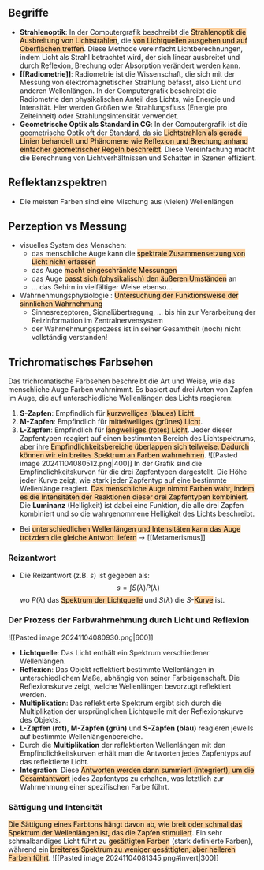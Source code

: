 ## Begriffe
- **Strahlenoptik**: In der Computergrafik beschreibt die <mark style="background: #FFB86CA6;">Strahlenoptik die Ausbreitung von Lichtstrahlen</mark>, die <mark style="background: #FFB86CA6;">von Lichtquellen ausgehen und auf Oberflächen treffen</mark>. Diese Methode vereinfacht Lichtberechnungen, indem Licht als Strahl betrachtet wird, der sich linear ausbreitet und durch Reflexion, Brechung oder Absorption verändert werden kann.
- **[[Radiometrie]]**: Radiometrie ist die Wissenschaft, die sich mit der Messung von elektromagnetischer Strahlung befasst, also Licht und anderen Wellenlängen. In der Computergrafik beschreibt die Radiometrie den physikalischen Anteil des Lichts, wie Energie und Intensität. Hier werden Größen wie Strahlungsfluss (Energie pro Zeiteinheit) oder Strahlungsintensität verwendet.
- **Geometrische Optik als Standard in CG**: In der Computergrafik ist die geometrische Optik oft der Standard, da sie <mark style="background: #FFB86CA6;">Lichtstrahlen als gerade Linien behandelt und Phänomene wie Reflexion und Brechung anhand einfacher geometrischer Regeln beschreibt</mark>. Diese Vereinfachung macht die Berechnung von Lichtverhältnissen und Schatten in Szenen effizient.
## Reflektanzspektren
- Die meisten Farben sind eine Mischung aus (vielen) Wellenlängen
## Perzeption vs Messung
- visuelles System des Menschen:
	- das menschliche Auge kann die <mark style="background: #FFB86CA6;">spektrale Zusammensetzung von Licht nicht erfassen</mark>
	- das Auge <mark style="background: #FFB86CA6;">macht eingeschränkte Messungen</mark>
	- das Auge <mark style="background: #FFB86CA6;">passt sich (physikalisch) den äußeren Umständen</mark> an
	- … das Gehirn in vielfältiger Weise ebenso… 
- Wahrnehmungsphysiologie : <mark style="background: #FFB86CA6;">Untersuchung der Funktionsweise der sinnlichen Wahrnehmung</mark> 
	- Sinnesrezeptoren, Signalübertragung, … bis hin zur Verarbeitung der Reizinformation im Zentralnervensystem 
	- der Wahrnehmungsprozess ist in seiner Gesamtheit (noch) nicht vollständig verstanden!
## Trichromatisches Farbsehen
Das trichromatische Farbsehen beschreibt die Art und Weise, wie das menschliche Auge Farben wahrnimmt. Es basiert auf drei Arten von Zapfen im Auge, die auf unterschiedliche Wellenlängen des Lichts reagieren:
1. **S-Zapfen**: Empfindlich für <mark style="background: #FFB86CA6;">kurzwelliges (blaues) Licht</mark>.
2. **M-Zapfen**: Empfindlich für <mark style="background: #FFB86CA6;">mittelwelliges (grünes) Licht</mark>.
3. **L-Zapfen**: Empfindlich für <mark style="background: #FFB86CA6;">langwelliges (rotes) Licht</mark>.
Jeder dieser Zapfentypen reagiert auf einen bestimmten Bereich des Lichtspektrums, aber ihre <mark style="background: #FFB86CA6;">Empfindlichkeitsbereiche überlappen sich teilweise. Dadurch können wir ein breites Spektrum an Farben wahrnehmen</mark>.
![[Pasted image 20241104080512.png|400]]
In der Grafik sind die Empfindlichkeitskurven für die drei Zapfentypen dargestellt. Die Höhe jeder Kurve zeigt, wie stark jeder Zapfentyp auf eine bestimmte Wellenlänge reagiert. <mark style="background: #FFB86CA6;">Das menschliche Auge nimmt Farben wahr, indem es die Intensitäten der Reaktionen dieser drei Zapfentypen kombiniert</mark>. Die **Luminanz** (Helligkeit) ist dabei eine Funktion, die alle drei Zapfen kombiniert und so die wahrgenommene Helligkeit des Lichts beschreibt.
- Bei <mark style="background: #FFB86CA6;">unterschiedlichen Wellenlängen und Intensitäten kann das Auge trotzdem die gleiche Antwort liefern</mark> -> [[Metamerismus]]
### Reizantwort
- Die Reizantwort (z.B. $s$) ist gegeben als: $$s = \int S(\lambda)P(\lambda)$$ wo $P(\lambda)$ das <mark style="background: #FFB86CA6;">Spektrum der Lichtquelle</mark> und $S(\lambda)$ die $S$-<mark style="background: #FFB86CA6;">Kurve</mark> ist.
### Der Prozess der Farbwahrnehmung durch Licht und Reflexion
![[Pasted image 20241104080930.png|600]]
- **Lichtquelle**: Das Licht enthält ein Spektrum verschiedener Wellenlängen.
- **Reflexion**: Das Objekt reflektiert bestimmte Wellenlängen in unterschiedlichem Maße, abhängig von seiner Farbeigenschaft. Die Reflexionskurve zeigt, welche Wellenlängen bevorzugt reflektiert werden.
- **Multiplikation**: Das reflektierte Spektrum ergibt sich durch die Multiplikation der ursprünglichen Lichtquelle mit der Reflexionskurve des Objekts.
- **L-Zapfen (rot)**, **M-Zapfen (grün)** und **S-Zapfen (blau)** reagieren jeweils auf bestimmte Wellenlängenbereiche.
- Durch die **Multiplikation** der reflektierten Wellenlängen mit den Empfindlichkeitskurven erhält man die Antworten jedes Zapfentyps auf das reflektierte Licht.
- **Integration**: Diese <mark style="background: #FFB86CA6;">Antworten werden dann summiert (integriert), um die Gesamtantwort</mark> jedes Zapfentyps zu erhalten, was letztlich zur Wahrnehmung einer spezifischen Farbe führt.
### Sättigung und Intensität
<mark style="background: #FFB86CA6;">Die Sättigung eines Farbtons hängt davon ab, wie breit oder schmal das Spektrum der Wellenlängen ist, das die Zapfen stimuliert</mark>. Ein sehr schmalbandiges Licht führt zu <mark style="background: #FFB86CA6;">gesättigten Farben</mark> (stark definierte Farben), während ein <mark style="background: #FFB86CA6;">breiteres Spektrum zu weniger gesättigten, aber helleren Farben führt</mark>.
![[Pasted image 20241104081345.png#invert|300]]
